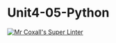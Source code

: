 # Unit4-05-Python
[![Mr Coxall's Super Linter](https://github.com/ICS3U-Programming-MarcusW/Unit4-05-Python/workflows/Mr%20Coxall's%20Super%20Linter/badge.svg)](https://github.com/ICS3U-Programming-MarcusW/Unit4-05-Python/actions/)
